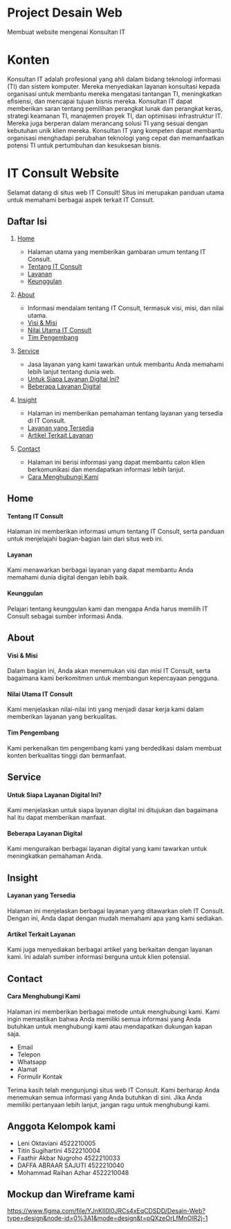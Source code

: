 # Project Desain Web
Membuat website mengenai Konsultan IT

# Konten 
Konsultan IT adalah profesional yang ahli dalam bidang teknologi informasi (TI) dan sistem komputer. Mereka menyediakan layanan konsultasi kepada organisasi untuk membantu mereka mengatasi tantangan TI, meningkatkan efisiensi, dan mencapai tujuan bisnis mereka. Konsultan IT dapat memberikan saran tentang pemilihan perangkat lunak dan perangkat keras, strategi keamanan TI, manajemen proyek TI, dan optimisasi infrastruktur IT. Mereka juga berperan dalam merancang solusi TI yang sesuai dengan kebutuhan unik klien mereka. Konsultan IT yang kompeten dapat membantu organisasi menghadapi perubahan teknologi yang cepat dan memanfaatkan potensi TI untuk pertumbuhan dan kesuksesan bisnis.

# IT Consult Website
Selamat datang di situs web IT Consult! Situs ini merupakan panduan utama untuk memahami berbagai aspek terkait IT Consult.

## Daftar Isi
1. [Home](#home)
   - Halaman utama yang memberikan gambaran umum tentang IT Consult.
   - [Tentang IT Consult](#tentang-it-consult)
   - [Layanan](#layanan)
   - [Keunggulan](#keunggulan)

2. [About](#about)
   - Informasi mendalam tentang IT Consult, termasuk visi, misi, dan nilai utama.
   - [Visi & Misi](#visi--misi)
   - [Nilai Utama IT Consult](#nilai-utama-it-consult)
   - [Tim Pengembang](#tim-pengembang)

3. [Service](#service)
   - Jasa layanan yang kami tawarkan untuk membantu Anda memahami lebih lanjut tentang dunia web.
   - [Untuk Siapa Layanan Digital Ini?](#untuk-siapa-layanan-digital-ini)
   - [Beberapa Layanan Digital](#beberapa-layanan-digital)
     
4. [Insight](#insight)
   - Halaman ini memberikan pemahaman tentang layanan yang tersedia di IT Consult.
   - [Layanan yang Tersedia](#layanan-yang-tersedia)
   - [Artikel Terkait Layanan](#artikel-terkait-layanan)

5. [Contact](#contact)
   - Halaman ini berisi informasi yang dapat membantu calon klien berkomunikasi dan mendapatkan informasi lebih lanjut.
   - [Cara Menghubungi Kami](#cara-menghubungi-kami)

## Home
#### Tentang IT Consult
Halaman ini memberikan informasi umum tentang IT Consult, serta panduan untuk menjelajahi bagian-bagian lain dari situs web ini.

#### Layanan
Kami menawarkan berbagai layanan yang dapat membantu Anda memahami dunia digital dengan lebih baik. 

#### Keunggulan
Pelajari tentang keunggulan kami dan mengapa Anda harus memilih IT Consult sebagai sumber informasi Anda.

## About
#### Visi & Misi
Dalam bagian ini, Anda akan menemukan visi dan misi IT Consult, serta bagaimana kami berkomitmen untuk membangun kepercayaan pengguna.

#### Nilai Utama IT Consult
Kami menjelaskan nilai-nilai inti yang menjadi dasar kerja kami dalam memberikan layanan yang berkualitas.

#### Tim Pengembang
Kami perkenalkan tim pengembang kami yang berdedikasi dalam membuat konten berkualitas tinggi dan bermanfaat.

## Service
#### Untuk Siapa Layanan Digital Ini?
Kami menjelaskan untuk siapa layanan digital ini ditujukan dan bagaimana hal itu dapat memberikan manfaat.

#### Beberapa Layanan Digital
Kami menguraikan berbagai layanan digital yang kami tawarkan untuk meningkatkan pemahaman Anda.

## Insight
#### Layanan yang Tersedia
Halaman ini menjelaskan berbagai layanan yang ditawarkan oleh IT Consult. Dengan ini, Anda dapat dengan mudah memahami apa yang kami sediakan.

#### Artikel Terkait Layanan
Kami juga menyediakan berbagai artikel yang berkaitan dengan layanan kami. Ini adalah sumber informasi berguna untuk klien potensial.

## Contact
#### Cara Menghubungi Kami
Halaman ini memberikan berbagai metode untuk menghubungi kami. Kami ingin memastikan bahwa Anda memiliki semua informasi yang Anda butuhkan untuk menghubungi kami atau mendapatkan dukungan kapan saja.
- Email
- Telepon
- Whatsapp
- Alamat
- Formulir Kontak

Terima kasih telah mengunjungi situs web IT Consult. Kami berharap Anda menemukan semua informasi yang Anda butuhkan di sini. Jika Anda memiliki pertanyaan lebih lanjut, jangan ragu untuk menghubungi kami.

## Anggota Kelompok kami
- Leni Oktaviani 4522210005
- Titin Sugihartini 4522210004
- Faathir Akbar Nugroho 4522210033
- DAFFA ABRAAR SAJUTI 4522210040
- Mohammad Raihan Azhar 4522210048

## Mockup dan Wireframe kami
https://www.figma.com/file/YJnKIl0l0JRCs4xEqCDSDD/Desain-Web?type=design&node-id=0%3A1&mode=design&t=pQXzeOrLfMnOlR2j-1
